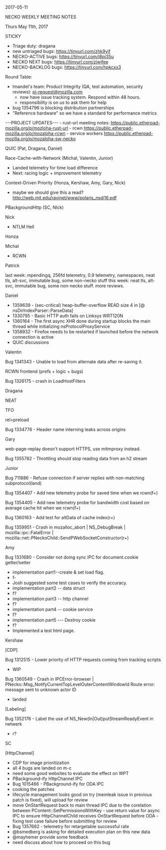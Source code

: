 2017-05-11

NECKO WEEKLY MEETING NOTES

Thurs May 11th, 2017

STICKY

- Triage duty: dragana
-  new untriaged bugs: https://tinyurl.com/zhk9yjf
- NECKO-ACTIVE bugs: https://tinyurl.com/j8pj35u
- NECKO NEXT bugs: https://tinyurl.com/zjwjfee
- NECKO-BACKLOG bugs:  https://tinyurl.com/hpkcxx3

Round Table:

- lmandel's team: Product Integrity (QA, test automation, security reviews): pi-request@mozilla.com
   - now have issue tracking system.  Respond within 48 hours.
   - responsibility is on *us* to ask them for help
- bug 1354796 is blocking distribution partnerships
- "Reference hardware" so we have a standard for performance metrics

---PROJECT UPDATES---
    - rust-url meeting notes: https://public.etherpad-mozilla.org/p/mozloha-rust-url
    - rcwn https://public.etherpad-mozilla.org/p/mozaloha-rcwn
    - service workers https://public.etherpad-mozilla.org/p/mozaloha-sw-necko

QUIC  (Pat, Dragana, Daniel)

Race-Cache-with-Network (Michal, Valentin, Junior)

- Landed telemetry for time load difference
- Next: racing logic + improvement telemetry

Context-Driven Priority  (Honza, Kershaw, Amy, Gary, Nick)

- maybe we should give this a read? http://web.mit.edu/ravinet/www/polaris_nsdi16.pdf

PBackgroundHttp (SC, NIck)

Nick

- NTLM Hell

Honza

Michal

 - RCWN

Patrick

  last week: mpendingq, 256fd telemetry, 0.9 telemetry, namespaces, neat tls, alt-svc, immutable bug, some non-necko stuff
  this week: neat tls, alt-svc, immutable bug, some non-necko stuff. more reviews.

Daniel

  - 1359639 - (sec-critical) heap-buffer-overflow READ size 4 in [@ nsDirIndexParser::ParseData]
  - 1330795 - Basic HTTP auth fails on Linksys WRT120N
  - 1360164 - The first async XHR done during startup blocks the main thread while initializing nsProtocolProxyService
  - 1358932 - Firefox needs to be restarted if launched before the network connection is active
  - QUIC discussions

Valentin

Bug 1341343 - Unable to load from alternate data after re-saving it.

RCWN frontend (prefs + logic + bugs)

Bug 1326175 - crash in LoadHostFilters

Dragana

NEAT

TFO

rel=preload

Bug 1334776 - Header name interning leaks across origins

Gary

web-page-replay doesn't support HTTPS, use mitmproxy instead.

Bug 1355782 - Throttling should stop reading data from an h2 stream

Junior

Bug 711886 - Refuse connection if server replies with non-matching subprotocol(land)

Bug 1354407 - Add new telemetry probe for saved time when we rcwn(f+)

Bug 1354405 - Add new telemetry probe for bandwidth cost based on average cache hit when we rcwn(f+)

Bug 1360163 - Add test for altData of cache index(r+)

Bug 1359951 - Crash in mozalloc_abort | NS_DebugBreak | mozilla::ipc::FatalError | mozilla::net::PNeckoChild::SendPWebSocketConstructor(r+)

Amy

Bug 1331680 - Consider not doing sync IPC for document.cookie getter/setter

* implementation part1--create & set load flag.
* f-
* Josh suggested some test cases to verify the accuracy.
* implementation part2 -- data struct
* f?
* implementation part3 -- http channel
* f?
* implementation part4 -- cookie service
* f?
* implementation part5 --- Destroy cookie
* f?
* Implemented a test html page.

Kershaw

[CDP]

Bug 1312515 - Lower priority of HTTP requests coming from tracking scripts

 - WIP

Bug 1360549 - Crash in IPCError-browser | PNecko::Msg_NotifyCurrentTopLevelOuterContentWindowId Route error: message sent to unknown actor ID

 - landed

[Labeling]

Bug 1352176 - Label the use of NS_New(In|Out)putStreamReadyEvent in netwerk

 - r?

SC

[HttpChannel]

- CDP for image prioritization
 - all 4 bugs are landed on m-c
  - need some good websites to evaluate the effect on WPT
- PBackground-ify HttpChannel IPC
 - Bug 1015466 - PBackground-ify for ODA IPC
  - cooking the patches
   - lifecycle management looks good on try (memleak issue in previous patch is fixed), will upload for review
   - move OnStartRequest back to main thread IPC due to the corelation between PContent::SetPermissionsWithKey
    - use return value for async IPC to ensure HttpChannelChild receives OnStartRequest before ODA
    - fixing test case failure before submitting for review
 - Bug 1357682 - telemetry for retargetable successful rate
  - @bsmedberg is asking for detailed execution plan on this new data
  - @mayhemer provide some feedback
  - need discuss about how to proceed on this bug
